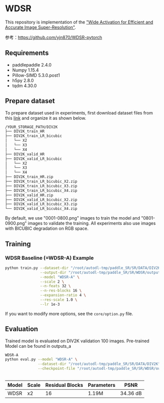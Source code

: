 # WDSR

This repository is implementation of the ["Wide Activation for Efficient and Accurate Image Super-Resolution"](https://arxiv.org/abs/1808.08718).

参考：https://github.com/yjn870/WDSR-pytorch

## Requirements

- paddlepaddle 2.4.0
- Numpy 1.15.4
- Pillow-SIMD 5.3.0.post1
- h5py 2.8.0
- tqdm 4.30.0

## Prepare dataset

To prepare dataset used in experiments, first download dataset files from this [link](https://data.vision.ee.ethz.ch/cvl/DIV2K) and organize it as shown below.

```bash
/YOUR_STORAGE_PATH/DIV2K
├── DIV2K_train_HR
├── DIV2K_train_LR_bicubic
│   └── X2
│   └── X3
│   └── X4
├── DIV2K_valid_HR
├── DIV2K_valid_LR_bicubic
│   └── X2
│   └── X3
│   └── X4
├── DIV2K_train_HR.zip
├── DIV2K_train_LR_bicubic_X2.zip
├── DIV2K_train_LR_bicubic_X3.zip
├── DIV2K_train_LR_bicubic_X4.zip
├── DIV2K_valid_HR.zip
├── DIV2K_valid_LR_bicubic_X2.zip
├── DIV2K_valid_LR_bicubic_X3.zip
└── DIV2K_valid_LR_bicubic_X4.zip
```

By default, we use "0001-0800.png" images to train the model and "0801-0900.png" images to validate the training.
All experiments also use images with BICUBIC degradation on RGB space.

## Training

### WDSR Baseline (=WDSR-A) Example

```bash
python train.py --dataset-dir "/root/autodl-tmp/paddle_SR/SR/DATA/DIV2K" \
                --output-dir "/root/autodl-tmp/paddle_SR/SR/WDSR/outputs_a" \
                --model "WDSR-A" \
                --scale 2 \
                --n-feats 32 \
                --n-res-blocks 16 \
                --expansion-ratio 4 \
                --res-scale 1.0 \
                --lr 1e-3
```
If you want to modify more options, see the `core/option.py` file.



## Evaluation

Trained model is evaluated on DIV2K validation 100 images.
Pre-trained Model can be found in outputs_a
```bash
WDSR-A
python eval.py --model "WDSR-A" \
               --dataset-dir "/root/autodl-tmp/paddle_SR/SR/DATA/DIV2K" \
               --checkpoint-file "/root/autodl-tmp/paddle_SR/SR/WDSR/outputs_a/WDSR-A-f32-b16-r4-x2-best.pdiparams.tar"
               
```

| Model | Scale | Residual Blocks | Parameters | PSNR |
|-------|-------|-----------------|------------|------|
| WDSR  | x2    | 16              | 1.19M      | 34.36 dB |
